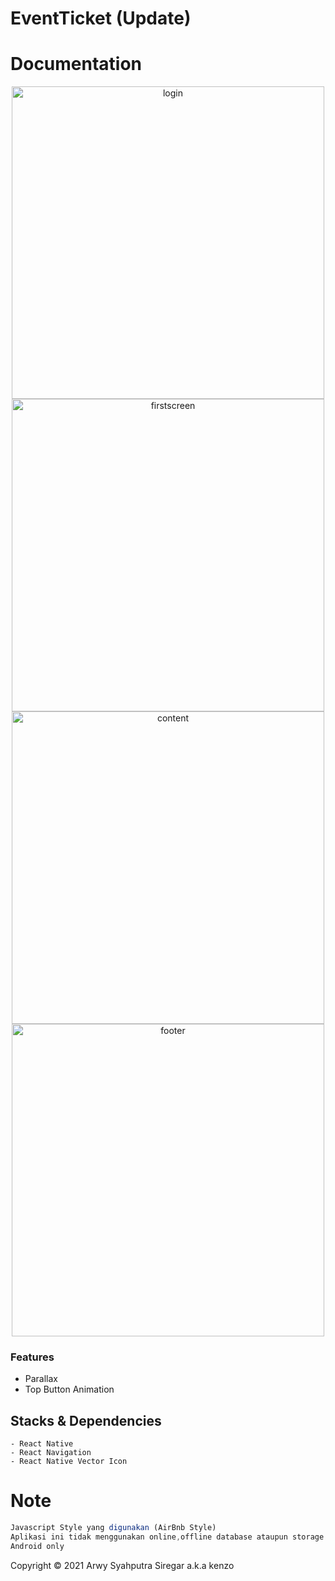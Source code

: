 # EventTicket (Update)
# Documentation



<p align="center" >
    <img title="login" height='500' src="https://firebasestorage.googleapis.com/v0/b/kion-80d7f.appspot.com/o/Screenshot_2021-01-19-05-28-30-773_com.eventticket.jpg?alt=media&token=87990332-1274-40a8-837f-9c55f6463ba7">
    <img title="firstscreen" height='500' src="https://firebasestorage.googleapis.com/v0/b/kion-80d7f.appspot.com/o/Screenshot_2021-01-19-03-52-42-019_com.eventticket.jpg?alt=media&token=59136872-a85b-45b5-a13c-1d4558653173">
    <img title="content" height='500' src="https://firebasestorage.googleapis.com/v0/b/kion-80d7f.appspot.com/o/Screenshot_2021-01-19-03-52-48-038_com.eventticket.jpg?alt=media&token=53979f5d-e16c-4df1-a949-06cd95d7300c">
    <img title="footer" height='500' src="https://firebasestorage.googleapis.com/v0/b/kion-80d7f.appspot.com/o/Screenshot_2021-01-19-03-52-50-906_com.eventticket.jpg?alt=media&token=d5cf9767-271d-4033-9e6e-f35c056abee1">
    

</p>

 ### Features
 - Parallax
 - Top Button Animation




## Stacks & Dependencies
```
- React Native
- React Navigation
- React Native Vector Icon
```

# Note

```javascript
Javascript Style yang digunakan (AirBnb Style)
Aplikasi ini tidak menggunakan online,offline database ataupun storage lainnya. data yang digunakan statis dan hanya ada manipulasi di UI dan animasi yang digunakan.
Android only
```
 Copyright © 2021 Arwy Syahputra Siregar a.k.a kenzo


